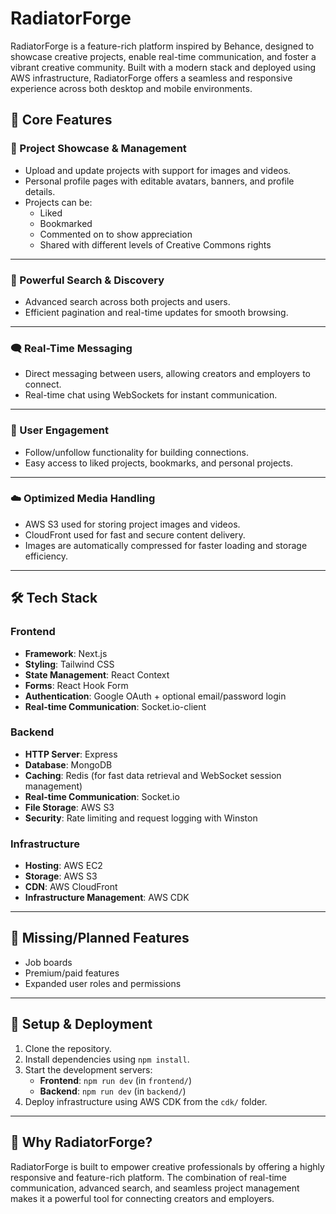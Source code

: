 # RadiatorForge  

RadiatorForge is a feature-rich platform inspired by Behance, designed to showcase creative projects, enable real-time communication, and foster a vibrant creative community. Built with a modern stack and deployed using AWS infrastructure, RadiatorForge offers a seamless and responsive experience across both desktop and mobile environments.  

## 🚀 Core Features  

### 🎨 Project Showcase & Management  
- Upload and update projects with support for images and videos.  
- Personal profile pages with editable avatars, banners, and profile details.  
- Projects can be:  
  - Liked  
  - Bookmarked  
  - Commented on to show appreciation  
  - Shared with different levels of Creative Commons rights  

---

### 🔎 Powerful Search & Discovery  
- Advanced search across both projects and users.  
- Efficient pagination and real-time updates for smooth browsing.  

---

### 🗨️ Real-Time Messaging  
- Direct messaging between users, allowing creators and employers to connect.  
- Real-time chat using WebSockets for instant communication.  

---

### 👥 User Engagement  
- Follow/unfollow functionality for building connections.  
- Easy access to liked projects, bookmarks, and personal projects.  

---

### ☁️ Optimized Media Handling  
- AWS S3 used for storing project images and videos.  
- CloudFront used for fast and secure content delivery.  
- Images are automatically compressed for faster loading and storage efficiency.  

---

## 🛠️ Tech Stack  

### Frontend  
- **Framework**: Next.js  
- **Styling**: Tailwind CSS  
- **State Management**: React Context  
- **Forms**: React Hook Form  
- **Authentication**: Google OAuth + optional email/password login  
- **Real-time Communication**: Socket.io-client  

### Backend  
- **HTTP Server**: Express  
- **Database**: MongoDB  
- **Caching**: Redis (for fast data retrieval and WebSocket session management)  
- **Real-time Communication**: Socket.io  
- **File Storage**: AWS S3  
- **Security**: Rate limiting and request logging with Winston  

### Infrastructure  
- **Hosting**: AWS EC2  
- **Storage**: AWS S3  
- **CDN**: AWS CloudFront  
- **Infrastructure Management**: AWS CDK  

---

## 🚧 Missing/Planned Features  
- Job boards  
- Premium/paid features  
- Expanded user roles and permissions  

---

## 📌 Setup & Deployment  
1. Clone the repository.  
2. Install dependencies using `npm install`.  
3. Start the development servers:  
   - **Frontend**: `npm run dev` (in `frontend/`)  
   - **Backend**: `npm run dev` (in `backend/`)  
4. Deploy infrastructure using AWS CDK from the `cdk/` folder.  

---

## 🌟 Why RadiatorForge?  
RadiatorForge is built to empower creative professionals by offering a highly responsive and feature-rich platform. The combination of real-time communication, advanced search, and seamless project management makes it a powerful tool for connecting creators and employers.  
